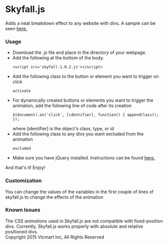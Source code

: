<h1>Skyfall.js</h1>
Adds a neat breakdown effect to any website with divs. A sample can be seen <a href="https://rawgit.com/vicmart1/Skyfall/master/sample.html">here.</a>
<h3>Usage</h3>
<ul>
<li>Download the .js file and place in the directory of your webpage.</li>
<li>Add the following at the bottom of the body.<pre><code>&lt;script src='skyfall-1.0.2.js'>&lt;/script></code></pre></li>
<li>Add the following class to the button or element you want to trigger on click <pre><code>activate</code></pre></li>
<li>For dynamically created buttons or elements you want to trigger the animation, add the following line of code after its creation
<pre><code>$(document).on('click', [identifier], function() { appendClass(); });</pre></code>
where [identifier] is the object's class, type, or id</li>
<li>Add the following class to any divs you want excluded from the animation
<pre><code>excluded</code></pre></li>
<li>Make sure you have jQuery installed. Instructions can be found <a href="http://www.w3schools.com/jquery/jquery_get_started.asp">here.</a></li>
</ul>
And that's it! Enjoy!
<h3>Customization</h3>
You can change the values of the variables in the first couple of lines of skyfall.js to change the effects of the animation
<h3>Known Issues</h3>
The CSS animations used in Skyfall.js are not compatible with fixed-position divs. Currently, Skyfall.js works properly with absolute and relative positioned divs.
<footer>Copyright 2015 Vicmart Inc, All Rights Reserved</footer>
